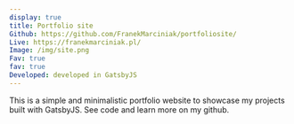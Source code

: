 ```yaml
---
display: true
title: Portfolio site
Github: https://github.com/FranekMarciniak/portfoliosite/
Live: https://franekmarciniak.pl/
Image: /img/site.png
Fav: true
fav: true
Developed: developed in GatsbyJS
---
```


This is a simple and minimalistic portfolio website to showcase my projects built with GatsbyJS. See code and learn more on my github.
